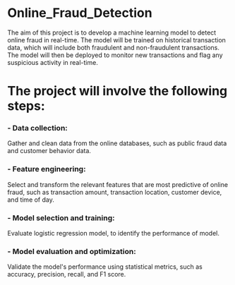 # Online_Fraud_Detection
The aim of this project is to develop a machine learning model to detect online fraud in real-time. The model will be trained on historical transaction data, which will include both fraudulent and non-fraudulent transactions. The model will then be deployed to monitor new transactions and flag any suspicious activity in real-time.
# The project will involve the following steps:

### - Data collection: 
Gather and clean data from the online databases, such as public fraud data and customer behavior data.

### - Feature engineering: 
Select and transform the relevant features that are most predictive of online fraud, such as transaction amount, transaction location, customer device, and time of day.

### - Model selection and training: 
Evaluate logistic regression model, to identify the performance of model.

### - Model evaluation and optimization: 
Validate the model's performance using statistical metrics, such as accuracy, precision, recall, and F1 score.
